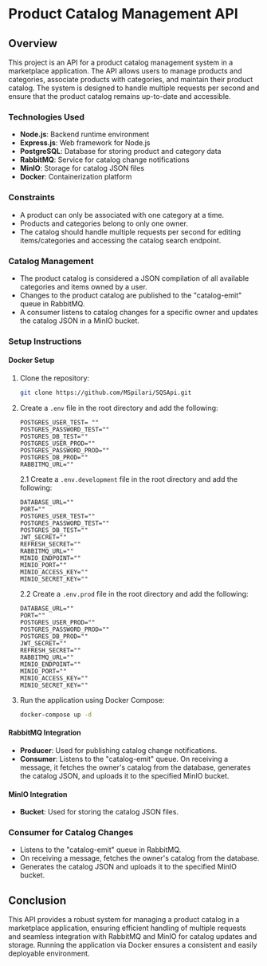 # Product Catalog Management API

## Overview

This project is an API for a product catalog management system in a marketplace application. The API allows users to manage products and categories, associate products with categories, and maintain their product catalog. The system is designed to handle multiple requests per second and ensure that the product catalog remains up-to-date and accessible.

### Technologies Used

- **Node.js**: Backend runtime environment
- **Express.js**: Web framework for Node.js
- **PostgreSQL**: Database for storing product and category data
- **RabbitMQ**: Service for catalog change notifications
- **MinIO**: Storage for catalog JSON files
- **Docker**: Containerization platform

### Constraints

- A product can only be associated with one category at a time.
- Products and categories belong to only one owner.
- The catalog should handle multiple requests per second for editing items/categories and accessing the catalog search endpoint.

### Catalog Management

- The product catalog is considered a JSON compilation of all available categories and items owned by a user.
- Changes to the product catalog are published to the "catalog-emit" queue in RabbitMQ.
- A consumer listens to catalog changes for a specific owner and updates the catalog JSON in a MinIO bucket.

### Setup Instructions

#### Docker Setup

1. Clone the repository:
    ```bash
    git clone https://github.com/MSpilari/SQSApi.git
    
    ```

2. Create a `.env` file in the root directory and add the following:
    ```plaintext
    POSTGRES_USER_TEST= ""
    POSTGRES_PASSWORD_TEST=""
    POSTGRES_DB_TEST=""
    POSTGRES_USER_PROD=""
    POSTGRES_PASSWORD_PROD=""
    POSTGRES_DB_PROD=""
    RABBITMQ_URL=""
   ```
   2.1 Create a `.env.development` file in the root directory and add the following:
    ```plaintext
    DATABASE_URL=""
    PORT=""
    POSTGRES_USER_TEST=""
    POSTGRES_PASSWORD_TEST=""
    POSTGRES_DB_TEST=""
    JWT_SECRET=""
    REFRESH_SECRET=""
    RABBITMQ_URL=""
    MINIO_ENDPOINT="" 
    MINIO_PORT=""
    MINIO_ACCESS_KEY=""
    MINIO_SECRET_KEY=""
   ``` 
   2.2 Create a `.env.prod` file in the root directory and add the following:
    ```plaintext
    DATABASE_URL=""
    PORT=""
    POSTGRES_USER_PROD=""
    POSTGRES_PASSWORD_PROD=""
    POSTGRES_DB_PROD=""
    JWT_SECRET=""
    REFRESH_SECRET=""
    RABBITMQ_URL=""
    MINIO_ENDPOINT="" 
    MINIO_PORT=""
    MINIO_ACCESS_KEY=""
    MINIO_SECRET_KEY=""
   ``` 

3. Run the application using Docker Compose:
    ```bash
    docker-compose up -d
    ```

#### RabbitMQ Integration

- **Producer**: Used for publishing catalog change notifications.
- **Consumer**: Listens to the "catalog-emit" queue. On receiving a message, it fetches the owner's catalog from the database, generates the catalog JSON, and uploads it to the specified MinIO bucket.

#### MinIO Integration

- **Bucket**: Used for storing the catalog JSON files.

### Consumer for Catalog Changes

- Listens to the "catalog-emit" queue in RabbitMQ.
- On receiving a message, fetches the owner's catalog from the database.
- Generates the catalog JSON and uploads it to the specified MinIO bucket.

## Conclusion

This API provides a robust system for managing a product catalog in a marketplace application, ensuring efficient handling of multiple requests and seamless integration with RabbitMQ and MinIO for catalog updates and storage. Running the application via Docker ensures a consistent and easily deployable environment.
